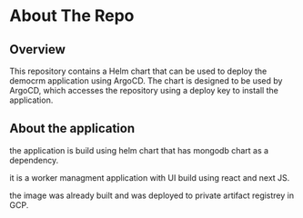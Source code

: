 # About The Repo

## Overview
This repository contains a Helm chart that can be used to deploy the democrm application using ArgoCD. The chart is designed to be used by ArgoCD, which accesses the repository using a deploy key to install the application.

## About the application

the application is build using helm chart that has mongodb chart as a dependency.

it is a worker managment application with UI build using react and next JS.

the image was already built and was deployed to private artifact registrey in GCP.